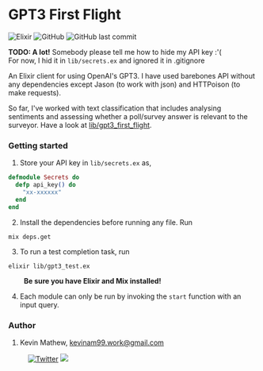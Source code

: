 # GPT3 First Flight
![Elixir](https://img.shields.io/badge/elixir-%234B275F.svg?style=for-the-badge&logo=elixir&logoColor=white)
![GitHub](https://img.shields.io/github/license/kevinam99/GPT3-First-Steps?color=blue)
![GitHub last commit](https://img.shields.io/github/last-commit/kevinam99/GPT3-First-Steps)
   
**TODO: A lot!**
Somebody please tell me how to hide my API key :'(  
For now, I hid it in ```lib/secrets.ex``` and ignored it in .gitignore  

An Elixir client for using OpenAI's GPT3. I have used barebones API without any dependencies except Jason (to work with json) and HTTPoison (to make requests).

So far, I've worked with text classification that includes analysing sentiments and assessing whether a poll/survey answer is relevant to the surveyor. Have a look at [lib/gpt3_first_flight](./lib/gpt3_first_flight/).


### Getting started
1. Store your API key in ```lib/secrets.ex``` as,
```elixir
defmodule Secrets do
  defp api_key() do
    "xx-xxxxxx"
  end
end
```
2. Install the dependencies before running any file. Run
```console
mix deps.get
```

3. To run a test completion task, run 
```console
elixir lib/gpt3_test.ex
```


&nbsp; &nbsp; &nbsp; &nbsp; **Be sure you have Elixir and Mix installed!**

4. Each module can only be run by invoking the ```start``` function with an input query.  
<!-- Documentation can be generated with [ExDoc](https://github.com/elixir-lang/ex_doc)
and published on [HexDocs](https://hexdocs.pm). Once published, the docs can
be found at [https://hexdocs.pm/gpt3_test](https://hexdocs.pm/gpt3_test). -->

### Author
1. Kevin Mathew, <kevinam99.work@gmail.com>
    
    &nbsp; &nbsp; [![Twitter](https://img.shields.io/twitter/url/https/twitter.com/neverloquacious.svg?style=social&label=Follow%20%40neverloquacious)](https://twitter.com/neverloquacious)
     <a href="https://www.linkedin.com/in/kevin-a-mathew/">
    <img src="https://img.shields.io/badge/linkedin-%230077B5.svg?&style=flat&logo=linkedin&logoColor=white" />
  </a>


